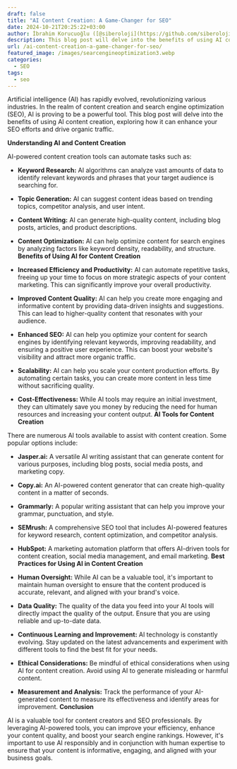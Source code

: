 ```yaml
---
draft: false
title: "AI Content Creation: A Game-Changer for SEO"
date: 2024-10-21T20:25:22+03:00
author: İbrahim Korucuoğlu ([@siberoloji](https://github.com/siberoloji))
description: This blog post will delve into the benefits of using AI content creation, exploring how it can enhance your SEO efforts and drive organic traffic.
url: /ai-content-creation-a-game-changer-for-seo/
featured_image: /images/searcengineoptimization3.webp
categories:
  - SEO
tags:
  - seo
---
```

Artificial intelligence (AI) has rapidly evolved, revolutionizing various industries. In the realm of content creation and search engine optimization (SEO), AI is proving to be a powerful tool. This blog post will delve into the benefits of using AI content creation, exploring how it can enhance your SEO efforts and drive organic traffic.

**Understanding AI and Content Creation**

AI-powered content creation tools can automate tasks such as:
* **Keyword Research:** AI algorithms can analyze vast amounts of data to identify relevant keywords and phrases that your target audience is searching for.

* **Topic Generation:** AI can suggest content ideas based on trending topics, competitor analysis, and user intent.

* **Content Writing:** AI can generate high-quality content, including blog posts, articles, and product descriptions.

* **Content Optimization:** AI can help optimize content for search engines by analyzing factors like keyword density, readability, and structure.
**Benefits of Using AI for Content Creation**
* **Increased Efficiency and Productivity:** AI can automate repetitive tasks, freeing up your time to focus on more strategic aspects of your content marketing. This can significantly improve your overall productivity.

* **Improved Content Quality:** AI can help you create more engaging and informative content by providing data-driven insights and suggestions. This can lead to higher-quality content that resonates with your audience.

* **Enhanced SEO:** AI can help you optimize your content for search engines by identifying relevant keywords, improving readability, and ensuring a positive user experience. This can boost your website's visibility and attract more organic traffic.

* **Scalability:** AI can help you scale your content production efforts. By automating certain tasks, you can create more content in less time without sacrificing quality.

* **Cost-Effectiveness:** While AI tools may require an initial investment, they can ultimately save you money by reducing the need for human resources and increasing your content output.
**AI Tools for Content Creation**

There are numerous AI tools available to assist with content creation. Some popular options include:
* **Jasper.ai:** A versatile AI writing assistant that can generate content for various purposes, including blog posts, social media posts, and marketing copy.

* **Copy.ai:** An AI-powered content generator that can create high-quality content in a matter of seconds.

* **Grammarly:** A popular writing assistant that can help you improve your grammar, punctuation, and style.

* **SEMrush:** A comprehensive SEO tool that includes AI-powered features for keyword research, content optimization, and competitor analysis.

* **HubSpot:** A marketing automation platform that offers AI-driven tools for content creation, social media management, and email marketing.
**Best Practices for Using AI in Content Creation**
* **Human Oversight:** While AI can be a valuable tool, it's important to maintain human oversight to ensure that the content produced is accurate, relevant, and aligned with your brand's voice.

* **Data Quality:** The quality of the data you feed into your AI tools will directly impact the quality of the output. Ensure that you are using reliable and up-to-date data.

* **Continuous Learning and Improvement:** AI technology is constantly evolving. Stay updated on the latest advancements and experiment with different tools to find the best fit for your needs.

* **Ethical Considerations:** Be mindful of ethical considerations when using AI for content creation. Avoid using AI to generate misleading or harmful content.

* **Measurement and Analysis:** Track the performance of your AI-generated content to measure its effectiveness and identify areas for improvement.
**Conclusion**

AI is a valuable tool for content creators and SEO professionals. By leveraging AI-powered tools, you can improve your efficiency, enhance your content quality, and boost your search engine rankings. However, it's important to use AI responsibly and in conjunction with human expertise to ensure that your content is informative, engaging, and aligned with your business goals.

